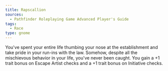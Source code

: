 ```yaml
---
title: Rapscallion
sources:
  - Pathfinder Roleplaying Game Advanced Player's Guide
tags:
  - Race
type: gnome
---
```


You've spent your entire life thumbing your nose at the establishment and take pride in your run-ins with the law. Somehow, despite all the mischievous behavior in your life, you've never been caught. You gain a +1 trait bonus on Escape Artist checks and a +1 trait bonus on Initiative checks.

